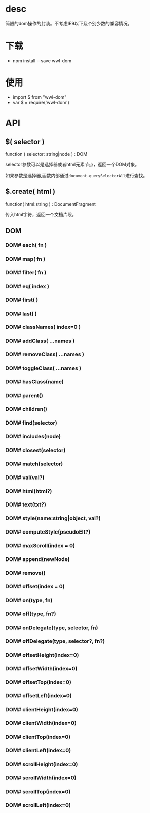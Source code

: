 # desc
简陋的dom操作的封装。不考虑IE9以下及个别少数的兼容情况。

# 下载
* npm install --save wwl-dom

# 使用
* import $ from "wwl-dom"
* var $ = require('wwl-dom')

# API

## $( selector )

function ( selector: string|node ) : DOM

selector参数可以是选择器或者html元素节点，返回一个DOM对象。

如果参数是选择器,函数内部通过`document.querySelectorAll`进行查找。

## $.create( html )

function( html:string ) : DocumentFragment 

传入html字符，返回一个文档片段。

## DOM

### DOM# each( fn )

### DOM# map( fn )

### DOM# filter( fn )

### DOM# eq( index )

### DOM# first( )

### DOM# last( )

### DOM# classNames( index=0 )

### DOM# addClass( ...names )
### DOM# removeClass( ...names )
### DOM# toggleClass( ...names )
### DOM# hasClass(name)
### DOM# parent()
### DOM# children()
### DOM# find(selector)
### DOM# includes(node)
### DOM# closest(selector)
### DOM# match(selector)
### DOM# val(val?)
### DOM# html(html?)
### DOM# text(txt?)
### DOM# style(name:string|object, val?)
### DOM# computeStyle(pseudoElt?)
### DOM# maxScroll(index = 0) 
### DOM# append(newNode)
### DOM# remove()
### DOM# offset(index = 0)
### DOM# on(type, fn)
### DOM# off(type, fn?)
### DOM# onDelegate(type, selector, fn)
### DOM# offDelegate(type, selector?, fn?)
### DOM# offsetHeight(index=0)
### DOM# offsetWidth(index=0)
### DOM# offsetTop(index=0)
### DOM# offsetLeft(index=0)
### DOM# clientHeight(index=0)
### DOM# clientWidth(index=0)
### DOM# clientTop(index=0)
### DOM# clientLeft(index=0)
### DOM# scrollHeight(index=0)
### DOM# scrollWidth(index=0)
### DOM# scrollTop(index=0)
### DOM# scrollLeft(index=0)






